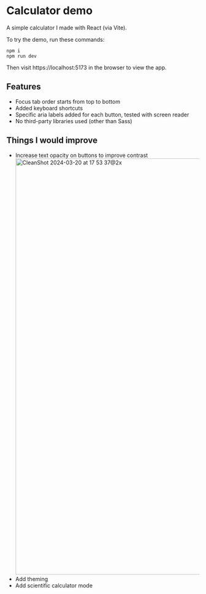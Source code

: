 # Calculator demo

A simple calculator I made with React (via Vite).

To try the demo, run these commands:

```
npm i
npm run dev
```

Then visit https://localhost:5173 in the browser to view the app.

## Features

- Focus tab order starts from top to bottom
- Added keyboard shortcuts
- Specific aria labels added for each button, tested with screen reader
- No third-party libraries used (other than Sass)

## Things I would improve

- Increase text opacity on buttons to improve contrast
  <img width="1086" alt="CleanShot 2024-03-20 at 17 53 37@2x" src="https://github.com/alanrodriguezdotme/calculator-demo/assets/8881195/a1e47603-1997-412b-a0a9-d62adef8f8eb">
- Add theming
- Add scientific calculator mode
